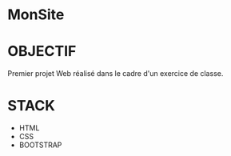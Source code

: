 # MonSite
# OBJECTIF
Premier projet Web réalisé dans le cadre d'un exercice de classe.

# STACK
- HTML
- CSS
- BOOTSTRAP
